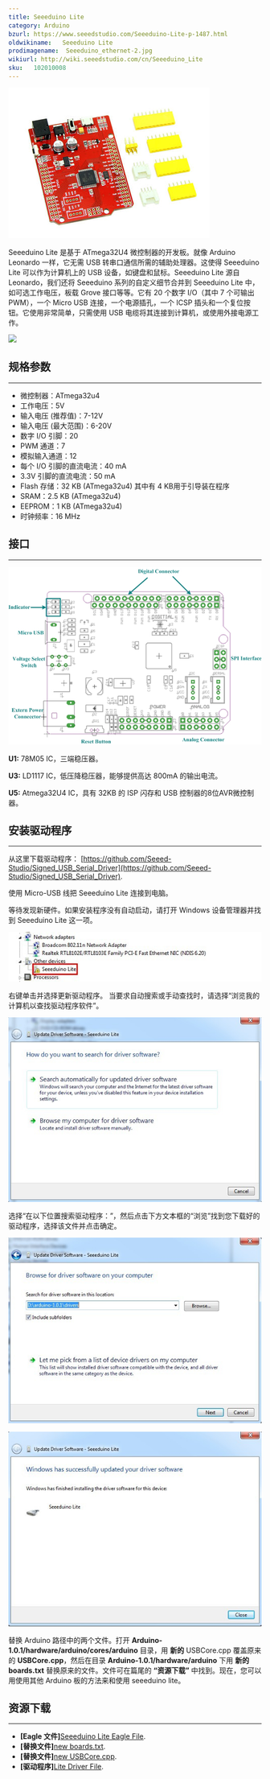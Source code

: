 ```yaml
---
title: Seeeduino Lite
category: Arduino
bzurl: https://www.seeedstudio.com/Seeeduino-Lite-p-1487.html
oldwikiname:   Seeeduino Lite
prodimagename:  Seeeduino_ethernet-2.jpg
wikiurl: http://wiki.seeedstudio.com/cn/Seeeduino_Lite
sku:   102010008
---
```

![](https://raw.githubusercontent.com/SeeedDocument/Seeeduino_Lite/master/image/400px-Lite_01.jpg)

Seeeduino Lite 是基于 ATmega32U4 微控制器的开发板。就像 Arduino Leonardo 一样，它无需 USB 转串口通信所需的辅助处理器。这使得 Seeeduino Lite 可以作为计算机上的 USB 设备，如键盘和鼠标。Seeeduino Lite 源自 Leonardo，我们还将 Seeeduino 系列的自定义细节合并到 Seeeduino Lite 中，如可选工作电压，板载 Grove 接口等等。它有 20 个数字 I/O（其中 7 个可输出PWM），一个 Micro USB 连接，一个电源插孔，一个 ICSP 插头和一个复位按钮。它使用非常简单，只需使用 USB 电缆将其连接到计算机，或使用外接电源工作。

[![](https://github.com/SeeedDocument/wiki_chinese/raw/master/docs/images/click_to_buy.PNG)](https://item.taobao.com/item.htm?spm=a1z10.5-c.w4002-11172345288.40.ec746f3rav3r6&id=45487750521)


## 规格参数
---
- 微控制器：ATmega32u4
- 工作电压：5V
- 输入电压 (推荐值)：7-12V
- 输入电压 (最大范围)：6-20V
- 数字 I/O 引脚：20
- PWM 通道：7
- 模拟输入通道：12
- 每个 I/O 引脚的直流电流：40 mA
- 3.3V 引脚的直流电流：50 mA
- Flash 存储：32 KB (ATmega32u4) 其中有 4 KB用于引导装在程序
- SRAM：2.5 KB (ATmega32u4)
- EEPROM：1 KB (ATmega32u4)
- 时钟频率：16 MHz

## 接口
---
![](https://raw.githubusercontent.com/SeeedDocument/Seeeduino_Lite/master/image/Seeeduino_Lite_Intrface_Function.jpg)

**U1:** 78M05 IC，三端稳压器。

**U3:** LD1117 IC，低压降稳压器，能够提供高达 800mA 的输出电流。

**U5:** Atmega32U4 IC，具有 32KB 的 ISP 闪存和 USB 控制器的8位AVR微控制器。


## 安装驱动程序
---
从这里下载驱动程序： [https://github.com/Seeed-Studio/Signed_USB_Serial_Driver](https://github.com/Seeed-Studio/Signed_USB_Serial_Driver).

使用 Micro-USB 线把 Seeeduino Lite 连接到电脑。

等待发现新硬件。如果安装程序没有自动启动，请打开 Windows 设备管理器并找到 Seeeduino Lite 这一项。

![](https://raw.githubusercontent.com/SeeedDocument/Seeeduino_Lite/master/image/Unknow_Device.jpg)

右键单击并选择更新驱动程序。 当要求自动搜索或手动查找时，请选择“浏览我的计算机以查找驱动程序软件”。

![](https://raw.githubusercontent.com/SeeedDocument/Seeeduino_Lite/master/image/Update_Driver.jpg)

选择“在以下位置搜索驱动程序：”，然后点击下方文本框的“浏览”找到您下载好的驱动程序，选择该文件并点击确定。


![](https://raw.githubusercontent.com/SeeedDocument/Seeeduino_Lite/master/image/Browse_Driver_Location.jpg)

![](https://raw.githubusercontent.com/SeeedDocument/Seeeduino_Lite/master/image/Successfully_Update_Driver.jpg)

替换 Arduino 路径中的两个文件。打开 **Arduino-1.0.1/hardware/arduino/cores/arduino** 目录，用 **新的** USBCore.cpp 覆盖原来的 **USBCore.cpp**，然后在目录 **Arduino-1.0.1/hardware/arduino** 下用 **新的 boards.txt** 替换原来的文件。文件可在篇尾的 **“资源下载”** 中找到。现在，您可以用使用其他 Arduino 板的方法来和使用 seeeduino lite。

## 资源下载
---
- **[Eagle 文件]**[Seeeduino Lite Eagle File](https://github.com/SeeedDocument/Seeeduino_Lite/blob/master/resource/Seeeduino_Lite_Eagle_File.zip).
- **[替换文件]**[new boards.txt](https://github.com/SeeedDocument/Seeeduino_Lite/blob/master/resource/Boards.zip).
- **[替换文件]**[new USBCore.cpp](https://github.com/SeeedDocument/Seeeduino_Lite/blob/master/resource/Boards.zip).
- **[驱动程序]**[Lite Driver File](https://github.com/SeeedDocument/Seeeduino_Lite/blob/master/resource/Signed_USB_Serial_Driver-master.zip).  
